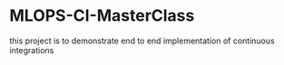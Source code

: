 # MLOPS-CI-MasterClass
this project is to demonstrate end to end implementation of continuous integrations 
